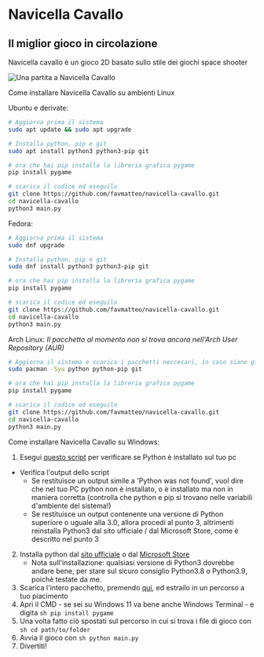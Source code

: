 # Navicella Cavallo
## Il miglior gioco in circolazione
Navicella cavallo è un gioco 2D basato sullo stile dei giochi space shooter

![Una partita a Navicella Cavallo](https://i.imgur.com/TFerhsL.png)

Come installare Navicella Cavallo su ambienti Linux

Ubuntu e derivate:

```sh
# Aggiorna prima il sistema
sudo apt update && sudo apt upgrade

# Installa python, pip e git
sudo apt install python3 python3-pip git

# ora che hai pip installa la libreria grafica pygame
pip install pygame

# scarica il codice ed eseguilo
git clone https://github.com/favmatteo/navicella-cavallo.git
cd navicella-cavallo
python3 main.py
```

Fedora:

```sh
# Aggiorna prima il sistema
sudo dnf upgrade

# Installa python, pip e git
sudo dnf install python3 python3-pip git

# ora che hai pip installa la libreria grafica pygame
pip install pygame

# scarica il codice ed eseguilo
git clone https://github.com/favmatteo/navicella-cavallo.git
cd navicella-cavallo
python3 main.py
```

Arch Linux:
_Il pacchetto al momento non si trova ancora nell'Arch User Repository (AUR)_

```sh
# Aggiorna il sistema e scarica i pacchetti neccesari, in caso siano già presenti puoi reinstallarli 
sudo pacman -Syu python python-pip git

# ora che hai pip installa la libreria grafica pygame
pip install pygame

# scarica il codice ed eseguilo
git clone https://github.com/favmatteo/navicella-cavallo.git
cd navicella-cavallo
python3 main.py
```

Come installare Navicella Cavallo su Windows:
1. Esegui [questo script](https://pastebin.com/bLYxq1HT) per verificare se Python è installato sul tuo pc
  - Verifica l'output dello script
    - Se restituisce un output simile a 'Python was not found', vuol dire che nel tuo PC
      python non è installato, o è installato ma non in maniera corretta (controlla che python e pip si trovano nelle variabili
      d'ambiente del sistema!)
    - Se restituisce un output contenente una versione di Python superiore o uguale alla 3.0, allora procedi al punto 3, altrimenti
      reinstalla Python3 dal sito ufficiale / dal Microsoft Store, come è descritto nel punto 3
2. Installa python dal [sito ufficiale](https://www.python.org/) o dal [Microsoft Store](https://www.microsoft.com/en-us/p/python-39/9p7qfqmjrfp7#activetab=pivot:overviewtab)
   - Nota sull'installazione: qualsiasi versione di Python3 dovrebbe andare bene, per stare sul sicuro consiglio Python3.8 o Python3.9, poichè testate da me.
3. Scarica l'intero pacchetto, premendo [qui](https://github.com/favmatteo/navicella-cavallo/archive/refs/heads/main.zip), ed estrailo in un percorso a tuo piacimento
4. Apri il CMD - se sei su Windows 11 va bene anche Windows Terminal - e digita ```sh pip install pygame ```
5. Una volta fatto ciò spostati sul percorso in cui si trova i file di gioco con ```sh cd path/to/folder ```
6. Avvia il gioco con ```sh python main.py ```
7. Divertiti!
